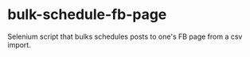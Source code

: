 # bulk-schedule-fb-page
Selenium script that bulks schedules posts to one's FB page from a csv import.
